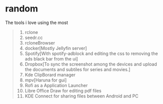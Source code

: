 # random
The tools i love using the most
>1. rclone
>2. seedr.cc
>3. rcloneBrowser
>4. docker[Mostly Jellyfin server]
>5. Spotify[With spotify-adblock and editing the css to removing the ads black bar from the ui]
>6. Dropbox[To sync the screenshot among the devices and upload the documents and subtiles for series and movies.]
>7. Kde ClipBorard manager
>8. mpv[Haruna for gui]
>9. Rofi as a Application Launcher
>10. Libre Office Draw for editing pdf files
>11. KDE Connect for sharing files between Android and PC
